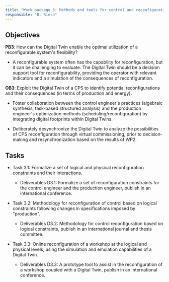 ```yaml
---
title: "Work package 3: Methods and tools for control and reconfiguration"
responsible: "B. Riera"
---
```


## Objectives

**PB3**: How can the Digital Twin enable the optimal utilization of a reconfigurable system's flexibility?

* A reconfigurable system often has the capability for reconfiguration, but it can be challenging to evaluate. The Digital Twin should be a decision support tool for reconfigurability, providing the operator with relevant indicators and a simulation of the consequences of reconfiguration.

**OB3**: Exploit the Digital Twin of a CPS to identify potential reconfigurations and their consequences (in terms of production and energy).

* Foster collaboration between the control engineer's practices (algebraic synthesis, task-based structured analysis) and the production engineer's optimization methods (scheduling/reconfiguration) by integrating digital footprints within Digital Twins.

* Deliberately desynchronize the Digital Twin to analyze the possibilities of CPS reconfiguration through virtual commissioning, prior to decision-making and resynchronization based on the results of WP2.

## Tasks

* Task 3.1: Formalize a set of logical and physical reconfiguration constraints and their interactions.
  * Deliverables D3.1: Formalize a set of reconfiguration constraints for the control engineer and the production engineer, publish in an international conference.

* Task 3.2: Methodology for reconfiguration of control based on logical constraints following changes in specifications imposed by "production".
  * Deliverables D3.2: Methodology for control reconfiguration based on logical constraints, publish in an international journal and thesis committee.

* Task 3.3: Online reconfiguration of a workshop at the logical and physical levels, using the simulation and emulation capabilities of a Digital Twin.
  * Deliverables D3.3: A prototype tool to assist in the reconfiguration of a workshop coupled with a Digital Twin, publish in an international conference.
